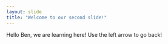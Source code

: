 ```yaml
---
layout: slide
title: "Welcome to our second slide!"
---
```

Hello Ben, we are learning here!
Use the left arrow to go back!
